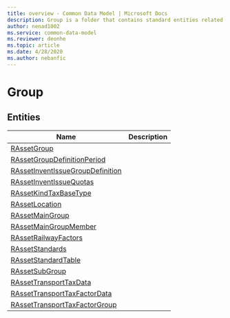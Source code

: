 ```yaml
---
title: overview - Common Data Model | Microsoft Docs
description: Group is a folder that contains standard entities related to the Common Data Model.
author: nenad1002
ms.service: common-data-model
ms.reviewer: deonhe
ms.topic: article
ms.date: 4/28/2020
ms.author: nebanfic
---
```


# Group


## Entities

|Name|Description|
|---|---|
|[RAssetGroup](RAssetGroup.md)||
|[RAssetGroupDefinitionPeriod](RAssetGroupDefinitionPeriod.md)||
|[RAssetInventIssueGroupDefinition](RAssetInventIssueGroupDefinition.md)||
|[RAssetInventIssueQuotas](RAssetInventIssueQuotas.md)||
|[RAssetKindTaxBaseType](RAssetKindTaxBaseType.md)||
|[RAssetLocation](RAssetLocation.md)||
|[RAssetMainGroup](RAssetMainGroup.md)||
|[RAssetMainGroupMember](RAssetMainGroupMember.md)||
|[RAssetRailwayFactors](RAssetRailwayFactors.md)||
|[RAssetStandards](RAssetStandards.md)||
|[RAssetStandardTable](RAssetStandardTable.md)||
|[RAssetSubGroup](RAssetSubGroup.md)||
|[RAssetTransportTaxData](RAssetTransportTaxData.md)||
|[RAssetTransportTaxFactorData](RAssetTransportTaxFactorData.md)||
|[RAssetTransportTaxFactorGroup](RAssetTransportTaxFactorGroup.md)||
